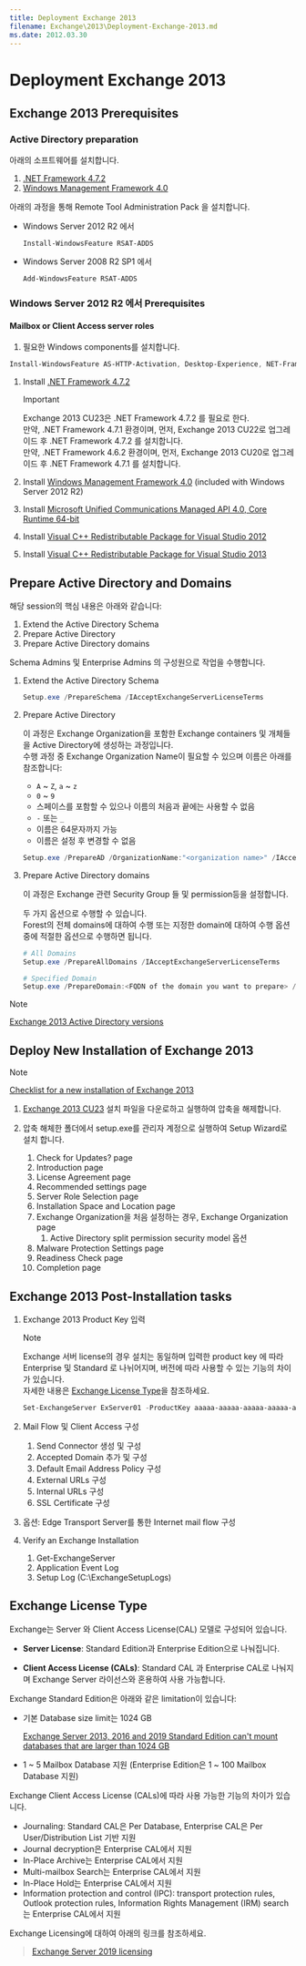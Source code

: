 ```yaml
---
title: Deployment Exchange 2013
filename: Exchange\2013\Deployment-Exchange-2013.md
ms.date: 2012.03.30
---
```


# Deployment Exchange 2013

## Exchange 2013 Prerequisites

### Active Directory preparation

아래의 소프트웨어를 설치합니다.

1. [.NET Framework 4.7.2](https://download.microsoft.com/download/6/E/4/6E48E8AB-DC00-419E-9704-06DD46E5F81D/NDP472-KB4054530-x86-x64-AllOS-ENU.exe)
1. [Windows Management Framework 4.0](https://www.microsoft.com/download/details.aspx?id=40855)

아래의 과정을 통해 Remote Tool Administration Pack 을 설치합니다.

- Windows Server 2012 R2 에서

    ```powershell-interactive
    Install-WindowsFeature RSAT-ADDS
    ```

- Windows Server 2008 R2 SP1 에서

    ```powershell-interactive
    Add-WindowsFeature RSAT-ADDS
    ```

### Windows Server 2012 R2 에서 Prerequisites

#### Mailbox or Client Access server roles

1. 필요한 Windows components를 설치합니다.

```powershell
Install-WindowsFeature AS-HTTP-Activation, Desktop-Experience, NET-Framework-45-Features, RPC-over-HTTP-proxy, RSAT-Clustering, RSAT-Clustering-CmdInterface, RSAT-Clustering-Mgmt, RSAT-Clustering-PowerShell, Web-Mgmt-Console, WAS-Process-Model, Web-Asp-Net45, Web-Basic-Auth, Web-Client-Auth, Web-Digest-Auth, Web-Dir-Browsing, Web-Dyn-Compression, Web-Http-Errors, Web-Http-Logging, Web-Http-Redirect, Web-Http-Tracing, Web-ISAPI-Ext, Web-ISAPI-Filter, Web-Lgcy-Mgmt-Console, Web-Metabase, Web-Mgmt-Console, Web-Mgmt-Service, Web-Net-Ext45, Web-Request-Monitor, Web-Server, Web-Stat-Compression, Web-Static-Content, Web-Windows-Auth, Web-WMI, Windows-Identity-Foundation, RSAT-ADDS
```

1. Install [.NET Framework 4.7.2](https://download.microsoft.com/download/6/E/4/6E48E8AB-DC00-419E-9704-06DD46E5F81D/NDP472-KB4054530-x86-x64-AllOS-ENU.exe)

    > [!IMPORTANT]
    > Exchange 2013 CU23은 .NET Framework 4.7.2 를 필요로 한다.  
    > 만약, .NET Framework 4.7.1 환경이며, 먼저, Exchange 2013 CU22로 업그레이드 후 .NET Framework 4.7.2 를 설치합니다.  
    > 만약, .NET Framework 4.6.2 환경이며, 먼저, Exchange 2013 CU20로 업그레이드 후 .NET Framework 4.7.1 를 설치합니다.

1. Install [Windows Management Framework 4.0](https://www.microsoft.com/download/details.aspx?id=40855) (included with Windows Server 2012 R2)

1. Install [Microsoft Unified Communications Managed API 4.0, Core Runtime 64-bit](https://www.microsoft.com/download/details.aspx?id=34992)

1. Install [Visual C++ Redistributable Package for Visual Studio 2012](https://www.microsoft.com/download/details.aspx?id=30679)

1. Install [Visual C++ Redistributable Package for Visual Studio 2013](https://www.microsoft.com/download/details.aspx?id=40784)


## Prepare Active Directory and Domains

해당 session의 핵심 내용은 아래와 같습니다:

1. Extend the Active Directory Schema
1. Prepare Active Directory
1. Prepare Active Directory domains

Schema Admins 및 Enterprise Admins 의 구성원으로 작업을 수행합니다.

1. Extend the Active Directory Schema

    ```powershell
    Setup.exe /PrepareSchema /IAcceptExchangeServerLicenseTerms
    ```

1. Prepare Active Directory

    이 과정은 Exchange Organization을 포함한 Exchange containers 및 개체들을 Active Directory에 생성하는 과정입니다.  
    수행 과정 중 Exchange Organization Name이 필요할 수 있으며 이름은 아래를 참조합니다:
    
    - `A` ~ `Z`, `a` ~ `z`
    - `0` ~ `9`
    - 스페이스를 포함할 수 있으나 이름의 처음과 끝에는 사용할 수 없음
    - `-` 또는 `_`
    - 이름은 64문자까지 가능
    - 이름은 설정 후 변경할 수 없음
    
    ```powershell
    Setup.exe /PrepareAD /OrganizationName:"<organization name>" /IAcceptExchangeServerLicenseTerms
    ```
1. Prepare Active Directory domains

    이 과정은 Exchange  관련 Security Group 들 및 permission등을 설정합니다.  

    두 가지 옵션으로 수행할 수 있습니다.  
    Forest의 전체 domains에 대하여 수행 또는 지정한 domain에 대하여 수행 옵션 중에 적절한 옵션으로 수행하면 됩니다.

    ```powershell
    # All Domains
    Setup.exe /PrepareAllDomains /IAcceptExchangeServerLicenseTerms
    
    # Specified Domain
    Setup.exe /PrepareDomain:<FQDN of the domain you want to prepare> /IAcceptExchangeServerLicenseTerms
    ```

> [!NOTE]
> [Exchange 2013 Active Directory versions](https://learn.microsoft.com/en-us/exchange/prepare-active-directory-and-domains-exchange-2013-help#exchange-2013-active-directory-versions)


## Deploy New Installation of Exchange 2013

> [!NOTE]
> [Checklist for a new installation of Exchange 2013](https://learn.microsoft.com/en-us/exchange/checklist-perform-a-new-installation-of-exchange-2013-exchange-2013-help)

1. [Exchange 2013 CU23](https://www.microsoft.com/en-us/download/details.aspx?id=58392) 설치 파일을 다운로하고 실행하여 압축을 해제합니다.

1. 압축 해체한 폴더에서 setup.exe를 관리자 계정으로 실행하여 Setup Wizard로 설치 합니다.
    1. Check for Updates? page
    1. Introduction page
    1. License Agreement page
    1. Recommended settings page
    1. Server Role Selection page
    1. Installation Space and Location page
    1. Exchange Organization을 처음 설정하는 경우, Exchange Organization page
        1. Active Directory split permission security model 옵션
    1. Malware Protection Settings page
    1. Readiness Check page
    1. Completion page


## Exchange 2013 Post-Installation tasks

 1. Exchange 2013 Product Key 입력
 
    > [!NOTE]
    > Exchange 서버 license의 경우 설치는 동일하며 입력한 product key 에 따라 Enterprise 및 Standard 로 나뉘어지며, 버전에 따라 사용할 수 있는 기능의 차이가 있습니다.  
    > 자세한 내용은 [Exchange License Type](#Exchange-License-Type)을 참조하세요.

    ```powershell
    Set-ExchangeServer ExServer01 -ProductKey aaaaa-aaaaa-aaaaa-aaaaa-aaaaa
    ```

1. Mail Flow 및 Client Access 구성
    1. Send Connector 생성 및 구성
    1. Accepted Domain 추가 및 구성
    1. Default Email Address Policy 구성
    1. External URLs 구성
    1. Internal URLs 구성
    1. SSL Certificate 구성

1. 옵션: Edge Transport Server를 통한 Internet mail flow 구성

1. Verify an Exchange Installation
    1. Get-ExchangeServer
    1. Application Event Log
    1. Setup Log (C:\ExchangeSetupLogs)


## Exchange License Type

Exchange는 Server 와 Client Access License(CAL) 모델로 구성되어 있습니다.

- **Server License**: Standard Edition과 Enterprise Edition으로 나눠집니다.

- **Client Access License (CALs)**: Standard CAL 과 Enterprise CAL로 나눠지며 Exchange Server 라이선스와 혼용하여 사용 가능합니다.


Exchange Standard Edition은 아래와 같은 limitation이 있습니다:

- 기본 Database size limit는 1024 GB

    [Exchange Server 2013, 2016 and 2019 Standard Edition can't mount databases that are larger than 1024 GB](https://learn.microsoft.com/en-us/exchange/troubleshoot/administration/exchange-cannot-mount-database-larger-than-1024-gb)

- 1 ~ 5 Mailbox Database 지원 (Enterprise Edition은 1 ~ 100 Mailbox Database 지원)

Exchange Client Access License (CALs)에 따라 사용 가능한 기능의 차이가 있습니다.

- Journaling: Standard CAL은 Per Database, Enterprise CAL은 Per User/Distribution List 기반 지원
- Journal decryption은 Enterprise CAL에서 지원
- In-Place Archive는 Enterprise CAL에서 지원
- Multi-mailbox Search는 Enterprise CAL에서 지원
- In-Place Hold는 Enterprise CAL에서 지원
- Information protection and control (IPC): transport protection rules, Outlook protection rules, Information Rights Management (IRM) search 는 Enterprise CAL에서 지원

Exchange Licensing에 대하여 아래의 링크를 참조하세요.

> [Exchange Server 2019 licensing](https://www.microsoft.com/en-in/microsoft-365/exchange/microsoft-exchange-server-licensing-licensing-overview)